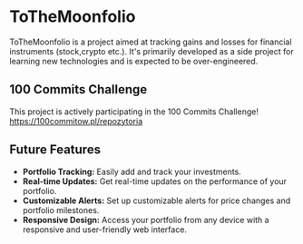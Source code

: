 # ToTheMoonfolio

ToTheMoonfolio is a project aimed at tracking gains and losses for financial instruments (stock,crypto etc.). It's primarily developed as a side project for learning new technologies and is expected to be over-engineered.

##  100 Commits Challenge

This project is actively participating in the 100 Commits Challenge!
https://100commitow.pl/repozytoria

## Future Features

- **Portfolio Tracking:** Easily add and track your investments.
- **Real-time Updates:** Get real-time updates on the performance of your portfolio.
- **Customizable Alerts:** Set up customizable alerts for price changes and portfolio milestones.
- **Responsive Design:** Access your portfolio from any device with a responsive and user-friendly web interface.
